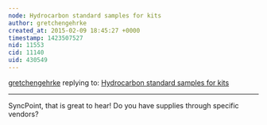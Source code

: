 ```yaml
---
node: Hydrocarbon standard samples for kits
author: gretchengehrke
created_at: 2015-02-09 18:45:27 +0000
timestamp: 1423507527
nid: 11553
cid: 11140
uid: 430549
---
```




[gretchengehrke](../profile/gretchengehrke) replying to: [Hydrocarbon standard samples for kits](../notes/gretchengehrke/02-04-2015/hydrocarbon-standard-samples-for-kits)

----
SyncPoint, that is great to hear!  Do you have supplies through specific vendors?